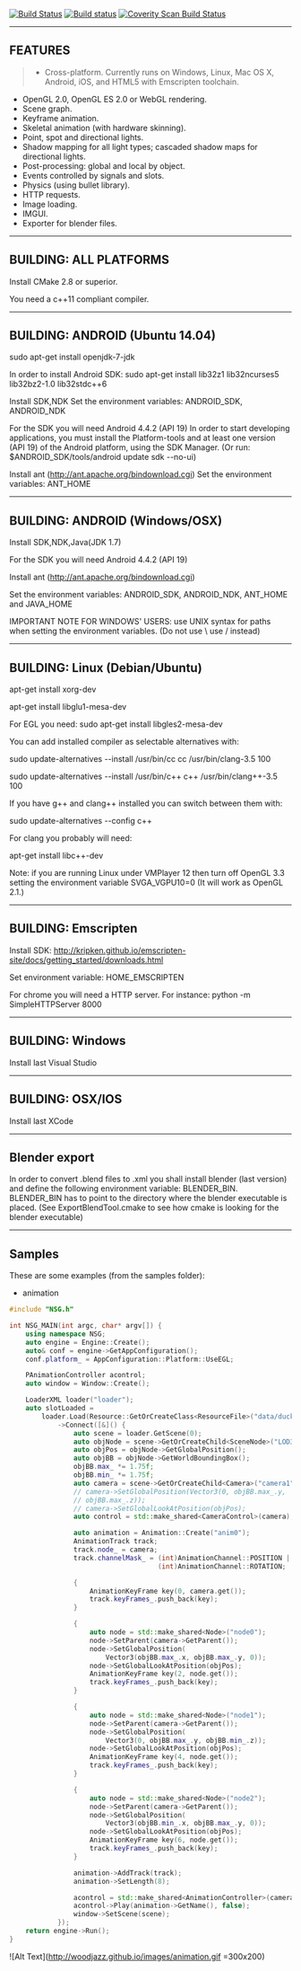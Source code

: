 [![Build Status](https://travis-ci.org/woodjazz/nsg-library.svg?branch=master)](https://travis-ci.org/woodjazz/nsg-library)
[![Build status](https://ci.appveyor.com/api/projects/status/low8yga069l94b43?svg=true)](https://ci.appveyor.com/project/woodjazz/nsg-library)
<a href="https://scan.coverity.com/projects/woodjazz-nsg-library">
  <img alt="Coverity Scan Build Status"
       src="https://scan.coverity.com/projects/6406/badge.svg"/>
</a>

---------------------------
FEATURES
---------------------------
>- Cross-platform. Currently runs on Windows, Linux, Mac OS X, Android, iOS, and HTML5 with Emscripten toolchain.
- OpenGL 2.0, OpenGL ES 2.0 or WebGL rendering.
- Scene graph.
- Keyframe animation.
- Skeletal animation (with hardware skinning).
- Point, spot and directional lights.
- Shadow mapping for all light types; cascaded shadow maps for directional lights.
- Post-processing: global and local by object.
- Events controlled by signals and slots.
- Physics (using bullet library).
- HTTP requests.
- Image loading.
- IMGUI.
- Exporter for blender files.

---------------------------
BUILDING: ALL PLATFORMS
---------------------------
Install CMake 2.8 or superior.

You need a c++11 compliant compiler.

--------------------------------
BUILDING: ANDROID (Ubuntu 14.04)
--------------------------------

sudo apt-get install openjdk-7-jdk

In order to install Android SDK:
sudo apt-get install lib32z1 lib32ncurses5 lib32bz2-1.0 lib32stdc++6

Install SDK,NDK
Set the environment variables: ANDROID_SDK, ANDROID_NDK

For the SDK you will need Android 4.4.2 (API 19)
In order to start developing applications, you must install the Platform-tools
and at least one version (API 19) of the Android platform, using the SDK Manager.
(Or run: $ANDROID_SDK/tools/android update sdk --no-ui)

Install ant (http://ant.apache.org/bindownload.cgi)
Set the environment variables: ANT_HOME

--------------------------------
BUILDING: ANDROID (Windows/OSX)
--------------------------------

Install SDK,NDK,Java(JDK 1.7)

For the SDK you will need Android 4.4.2 (API 19)

Install ant (http://ant.apache.org/bindownload.cgi)

Set the environment variables: ANDROID_SDK, ANDROID_NDK, ANT_HOME and JAVA_HOME 

IMPORTANT NOTE FOR WINDOWS' USERS: use UNIX syntax for paths when setting the environment variables. (Do not use \ use / instead)

-------------------------
BUILDING: Linux (Debian/Ubuntu)
-------------------------
apt-get install xorg-dev

apt-get install libglu1-mesa-dev

For EGL you need: sudo apt-get install libgles2-mesa-dev

You can add installed compiler as selectable alternatives with:

sudo update-alternatives --install /usr/bin/cc cc /usr/bin/clang-3.5 100

sudo update-alternatives --install /usr/bin/c++ c++ /usr/bin/clang++-3.5 100

If you have g++ and clang++ installed you can switch between them with:

sudo update-alternatives --config c++

For clang you probably will need:

apt-get install libc++-dev

Note: if you are running Linux under VMPlayer 12 then turn off OpenGL 3.3 setting the environment variable SVGA_VGPU10=0 (It will work as OpenGL 2.1.)

-------------------------
BUILDING: Emscripten
-------------------------
Install SDK: http://kripken.github.io/emscripten-site/docs/getting_started/downloads.html

Set environment variable: HOME_EMSCRIPTEN

For chrome you will need a HTTP server. For instance: python -m SimpleHTTPServer 8000

-------------------------
BUILDING: Windows
-------------------------
Install last Visual Studio

-------------------------
BUILDING: OSX/IOS
-------------------------
Install last XCode

-------------------------
Blender export
-------------------------
In order to convert .blend files to .xml you shall install blender (last version)
and define the following environment variable: BLENDER_BIN. 
BLENDER_BIN has to point to the directory where the blender executable is placed.
(See ExportBlendTool.cmake to see how cmake is looking for the blender executable)

-------------------------
Samples
-------------------------
These are some examples (from the samples folder):

- animation

```cpp
#include "NSG.h"

int NSG_MAIN(int argc, char* argv[]) {
    using namespace NSG;
    auto engine = Engine::Create();
    auto& conf = engine->GetAppConfiguration();
    conf.platform_ = AppConfiguration::Platform::UseEGL;

    PAnimationController acontrol;
    auto window = Window::Create();

    LoaderXML loader("loader");
    auto slotLoaded =
        loader.Load(Resource::GetOrCreateClass<ResourceFile>("data/duck.xml"))
            ->Connect([&]() {
                auto scene = loader.GetScene(0);
                auto objNode = scene->GetOrCreateChild<SceneNode>("LOD3sp");
                auto objPos = objNode->GetGlobalPosition();
                auto objBB = objNode->GetWorldBoundingBox();
                objBB.max_ *= 1.75f;
                objBB.min_ *= 1.75f;
                auto camera = scene->GetOrCreateChild<Camera>("camera1");
                // camera->SetGlobalPosition(Vector3(0, objBB.max_.y,
                // objBB.max_.z));
                // camera->SetGlobalLookAtPosition(objPos);
                auto control = std::make_shared<CameraControl>(camera);

                auto animation = Animation::Create("anim0");
                AnimationTrack track;
                track.node_ = camera;
                track.channelMask_ = (int)AnimationChannel::POSITION |
                                     (int)AnimationChannel::ROTATION;

                {
                    AnimationKeyFrame key(0, camera.get());
                    track.keyFrames_.push_back(key);
                }

                {
                    auto node = std::make_shared<Node>("node0");
                    node->SetParent(camera->GetParent());
                    node->SetGlobalPosition(
                        Vector3(objBB.max_.x, objBB.max_.y, 0));
                    node->SetGlobalLookAtPosition(objPos);
                    AnimationKeyFrame key(2, node.get());
                    track.keyFrames_.push_back(key);
                }

                {
                    auto node = std::make_shared<Node>("node1");
                    node->SetParent(camera->GetParent());
                    node->SetGlobalPosition(
                        Vector3(0, objBB.max_.y, objBB.min_.z));
                    node->SetGlobalLookAtPosition(objPos);
                    AnimationKeyFrame key(4, node.get());
                    track.keyFrames_.push_back(key);
                }

                {
                    auto node = std::make_shared<Node>("node2");
                    node->SetParent(camera->GetParent());
                    node->SetGlobalPosition(
                        Vector3(objBB.min_.x, objBB.max_.y, 0));
                    node->SetGlobalLookAtPosition(objPos);
                    AnimationKeyFrame key(6, node.get());
                    track.keyFrames_.push_back(key);
                }

                animation->AddTrack(track);
                animation->SetLength(8);

                acontrol = std::make_shared<AnimationController>(camera);
                acontrol->Play(animation->GetName(), false);
                window->SetScene(scene);
            });
    return engine->Run();
}
```
![Alt Text](http://woodjazz.github.io/images/animation.gif =300x200)


